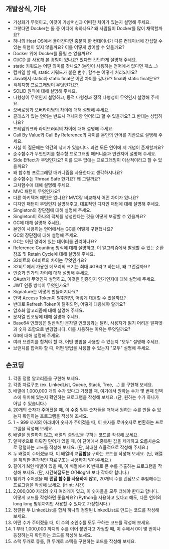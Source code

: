 ## 개발상식, 기타

- 가상화가 무엇이고, 이것이 가상머신과 어떠한 차이가 있는지 설명해 주세요.
- 그렇다면 Docker는 둘 중 어디에 속하나요? 왜 사람들이 Docker를 많이 채택할까요?
- 하나의 Host OS에서 돌아간다면 충분히 한 컨테이너가 다른 컨테이너에 간섭할 수 있는 위험이 있지 않을까요? 이를 어떻게 방어할 수 있을까요?
- Docker 위에 Docker를 올릴 순 없을까요?
- CI/CD 를 사용해 본 경험이 있나요? 있다면 간단하게 설명해 주세요.
- static 키워드는 어떤 의미를 갖나요? (본인이 사용하는 언어에서 없다면 패스...)
- 컴파일 할 때, static 키워드가 붙은 변수, 함수는 어떻게 처리되나요?
- Java에서 static과 static final은 어떤 차이를 갖나요? final과 static final은요?
- 객체지향 프로그래밍이 무엇인가요?
- SOLID 원칙에 대해 설명해 주세요.
- 다형성이 무엇인지 설명하고, 동적 다형성과 정적 다형성이 무엇인지 설명해 주세요.
- 오버로딩과 오버라이딩의 차이에 대해 설명해 주세요.
- 클래스가 있는 언어는 반드시 객체지향 언어라고 할 수 있을까요? 그 반대는 성립하나요?
- 프레임워크와 라이브러리의 차이에 대해 설명해 주세요.
- Call By Value와 Call By Reference의 차이를 본인의 언어를 기반으로 설명해 주세요.
- 사실 이 질문에는 약간의 낚시가 있습니다. 과연 모든 언어에 저 개념이 존재할까요?
- 순수함수가 무엇인지를 함수형 프로그래밍 매커니즘과 연관지어 설명해 주세요.
- Side Effect가 무엇인가요? 이를 모두 없애는 프로그래밍이 이상적이라고 할 수 있을까요?
- 왜 함수형 프로그래밍 매커니즘을 사용한다고 생각하시나요?
- 순수함수는 Thread Safe 한가요? 왜 그럴까요?
- 고차함수에 대해 설명해 주세요.
- MVC 패턴이 무엇인가요?
- 다른 아키텍쳐 패턴은 없나요? MVC랑 비교해서 어떤 차이가 있나요?
- 디자인 패턴이 무엇인지 설명해주고, 대표적인 디자인 패턴에 대해 설명해 주세요.
- Singleton의 장단점에 대해 설명해 주세요.
- Singleton이 하나의 객체를 생성한다는 것을 어떻게 보장할 수 있을까요?
- GC에 대해 설명해 주세요.
- 본인이 사용하는 언어에서는 GC를 어떻게 구현했나요?
- GC의 장단점에 대해 설명해 주세요.
- GC는 어떤 영역에 있는 데이터를 관리하나요?
- Reference Counting 방식에 대해 설명하고, 이 알고리즘에서 발생할 수 있는 순환 참조 및 Retain Cycle에 대해 설명해 주세요.
- 32비트와 64비트의 차이는 무엇인가요?
- 32비트에서 가용한 메모리의 크기는 최대 4GB라고 하는데, 왜 그런걸까요?
- 인증과 인가의 차이에 대해 설명해 주세요.
- OAuth가 무엇인지 설명하고, 이것은 인증인지 인가인지에 대해 설명해 주세요.
- JWT 인증 방식이 무엇인가요?
- Signature는 어떻게 만들어지나요?
- 만약 Access Token이 탈취되면, 어떻게 대응할 수 있을까요?
- 반대로 Refresh Token이 탈취되면, 어떻게 대응해야 할까요?
- 암호화 알고리즘에 대해 설명해 주세요.
- 문자열 인코딩에 대해 설명해 주세요.
- Base64 인코딩은 일반적인 문자열 인코딩과는 달리, 사용자가 읽기 어려운 알파벳과 숫자 조합으로 변경합니다. 이를 사용하는 이유는 무엇일까요?
- Git에 대해 설명해 주세요.
- 여러 브랜치를 합쳐야 할 때, 어떤 방법을 사용할 수 있는지 "모두" 설명해 주세요.
- 브랜치를 합쳐야 할 때, 어떤 방법을 사용할 수 있는지 "모두" 설명해 주세요.

## 손코딩

1. 각종 정렬 알고리즘을 구현해 보세요.
2. 각종 자료구조 (ex. LinkedList, Queue, Stack, Tree, ...) 를 구현해 보세요.
3. 배열에 1,000,000 개의 수가 있다고 가정할 때, 여기에서 원하는 수가 몇 번째 인덱스에 위치해 있는지 확인하는 프로그램을 작성해 보세요. (단, 원하는 수가 하나가 아닐 수 있습니다.)
4. 20개의 숫자가 주어졌을 때, 이 수중 일부 숫자들을 더해서 원하는 수를 만들 수 있는지 확인하는 프로그램을 작성해 조세요.
5. 1 ~ 999 까지의 아라비아 숫자가 주어졌을 때, 이 숫자를 로마숫자로 변환하는 프로그램을 작성해 보세요.
6. 배열을 정렬하지 않고, 배열의 중앙값을 구하는 코드를 작성해 보세요.
7. 알파벳으로 이뤄진 단어가 있을 때, 이 단어에서 중복된 값을 제거하고 오름차순으로 정렬하는 코드를 작성해 보세요. (단, 최대한 효율적으로 작성해 주세요.)
8. 두 배열이 주어졌을 때, 이 배열의 교**집합**을 구하는 코드를 작성해 보세요. (단, 배열을 제외한 추가적인 자료구조는 사용하지 말아주세요.)
9. 길이가 N인 배열이 있을 때, 이 배열에서 K 번째로 큰 수를 추출하는 프로그램을 작성해 보세요. (단, 시간복잡도는 O(NlogN) 보다 작아야 합니다.)
10. 범위가 주어졌을 때 **랜덤 함수를 사용하지 않고,** 20개의 수를 랜덤으로 추첨해주는 프로그램을 작성해 보세요. (Hint: 시간)
11. 2,000,000 자리의 숫자 여러개가 있고, 이 숫자들을 모두 더해야 한다고 합니다. 어떻게 코드를 작성하면 좋을까요? (Python을 사용하고 있다고 해도, 다른 언어의 long long 범위까지만 사용할 수 있다고 가정합시다.)
12. 정렬된 두 LinkedList를 합쳐 하나의 정렬된 LinkedList로 만드는 코드를 작성해 보세요.
13. 어떤 수가 주어졌을 때, 이 수의 소인수를 모두 구하는 코드를 작성해 보세요.
14. 1 부터 1,000,000 까지의 수를 이어 붙인다고 가정할 때, 이 수에서 0이 몇 번이나 등장하는지 확인하는 코드를 작성해 보세요.
15. 스택 두개로 큐를, 큐 두개로 스택을 구현하는 코드를 작성해 보세요.
